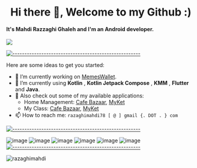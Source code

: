  

<h1 align="center">Hi there 👋, Welcome to my Github :)</h1>

#### It's Mahdi Razzaghi Ghaleh and I'm an Android developer.

![](https://komarev.com/ghpvc/?username=razaghimahdi&style=for-the-badge)

[![-----------------------------------------------------]( 
https://raw.githubusercontent.com/andreasbm/readme/master/assets/lines/aqua.png)](https://github.com/razaghimahdi?tab=repositories)

Here are some ideas to get you started:

- 🔭 I’m currently working on [MemesWallet](https://www.planetmemes.com).
- 🌱 I’m currently using **Kotlin** , **Kotlin Jetpack Compose** , **KMM** , **Flutter** and **Java**.
- 🎁 Also check out some of my available applications: 
    - Home Management: [Cafe Bazaar](https://cafebazaar.ir/app/com.razzaghi.home_management), [MyKet](https://myket.ir/app/com.razzaghi.home_management)
    - My Class: [Cafe Bazaar](https://cafebazaar.ir/app/com.razzaghi.myuninote), [MyKet](https://myket.ir/app/com.razzaghi.myuninote)
- 📫 How to reach me: `razaghimahdi78 [ @ ] gmail {. DOT . } com`

[![-----------------------------------------------------]( 
https://raw.githubusercontent.com/andreasbm/readme/master/assets/lines/aqua.png)](https://github.com/razaghimahdi?tab=repositories)


![image](https://img.shields.io/badge/Android-3DDC84?style=for-the-badge&logo=android&logoColor=white)
![image](https://img.shields.io/badge/Kotlin-0095D5?&style=for-the-badge&logo=kotlin&logoColor=white)
![image](https://img.shields.io/badge/Java-ED8B00?style=for-the-badge&logo=java&logoColor=white)
![image](https://img.shields.io/badge/Python-FFD43B?style=for-the-badge&logo=python&logoColor=darkgreen)
![image](https://img.shields.io/badge/Dart-0175C2?style=for-the-badge&logo=dart&logoColor=white)
![image](https://img.shields.io/badge/Flutter-02569B?style=for-the-badge&logo=flutter&logoColor=white) 
[![-----------------------------------------------------]( 
https://raw.githubusercontent.com/andreasbm/readme/master/assets/lines/aqua.png)](https://github.com/razaghimahdi?tab=repositories)



<img src="https://github-profile-trophy.vercel.app/?username=razaghimahdi&column=8&margin-w=15&margin-h=15" alt="razaghimahdi">
